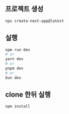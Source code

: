 ## 프로젝트 생성
```bash
npx create-next-app@latest
```

## 실행
```bash
npm run dev
# or
yarn dev
# or
pnpm dev
# or
bun dev
```

## clone 한뒤 실행
```bash
npm install
```